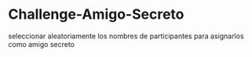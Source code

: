# Challenge-Amigo-Secreto
seleccionar aleatoriamente los nombres de participantes para asignarlos como amigo secreto

